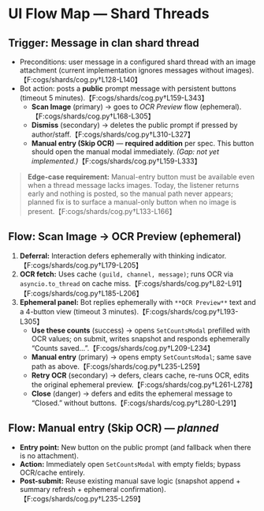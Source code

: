 # UI Flow Map — Shard Threads

## Trigger: Message in clan shard thread
- Preconditions: user message in a configured shard thread with an image attachment (current implementation ignores messages without images).【F:cogs/shards/cog.py†L128-L140】
- Bot action: posts a **public** prompt message with persistent buttons (timeout 5 minutes).【F:cogs/shards/cog.py†L159-L343】
  - **Scan Image** (primary) → goes to *OCR Preview* flow (ephemeral).【F:cogs/shards/cog.py†L168-L305】
  - **Dismiss** (secondary) → deletes the public prompt if pressed by author/staff.【F:cogs/shards/cog.py†L310-L327】
  - **Manual entry (Skip OCR)** — **required addition** per spec. This button should open the manual modal immediately. *(Gap: not yet implemented.)*【F:cogs/shards/cog.py†L159-L333】

> **Edge-case requirement:** Manual-entry button must be available even when a thread message lacks images. Today, the listener returns early and nothing is posted, so the manual path never appears; planned fix is to surface a manual-only button when no image is present.【F:cogs/shards/cog.py†L133-L166】

## Flow: Scan Image → OCR Preview (ephemeral)
1. **Deferral:** Interaction defers ephemerally with thinking indicator.【F:cogs/shards/cog.py†L179-L205】
2. **OCR fetch:** Uses cache `(guild, channel, message)`; runs OCR via `asyncio.to_thread` on cache miss.【F:cogs/shards/cog.py†L82-L91】【F:cogs/shards/cog.py†L185-L206】
3. **Ephemeral panel:** Bot replies ephemerally with `**OCR Preview**` text and a 4-button view (timeout 3 minutes).【F:cogs/shards/cog.py†L193-L305】
   - **Use these counts** (success) → opens `SetCountsModal` prefilled with OCR values; on submit, writes snapshot and responds ephemerally “Counts saved…”.【F:cogs/shards/cog.py†L209-L234】
   - **Manual entry** (primary) → opens empty `SetCountsModal`; same save path as above.【F:cogs/shards/cog.py†L235-L259】
   - **Retry OCR** (secondary) → defers, clears cache, re-runs OCR, edits the original ephemeral preview.【F:cogs/shards/cog.py†L261-L278】
   - **Close** (danger) → defers and edits the ephemeral message to “Closed.” without buttons.【F:cogs/shards/cog.py†L280-L291】

## Flow: Manual entry (Skip OCR) — *planned*
- **Entry point:** New button on the public prompt (and fallback when there is no attachment).
- **Action:** Immediately open `SetCountsModal` with empty fields; bypass OCR/cache entirely.
- **Post-submit:** Reuse existing manual save logic (snapshot append + summary refresh + ephemeral confirmation).【F:cogs/shards/cog.py†L235-L259】
